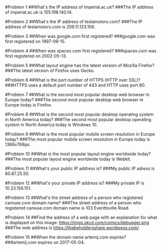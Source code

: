 #Problem 1
##What's the IP address of imperial.ac.uk?
###The IP address of imperial.ac.uk is 155.198.140.14.

#Problem 2
##What's the IP address of teslamotors.com?
###The IP address of teslamotors.com is 209.11.133.106.

#Problem 3
##When was google.com first registered?
###google.com was first registered on 1997-09-15.

#Problem 4
##When was spacex.com first registered?
###spacex.com was first registered on 2002-05-13.

#Problem 5
##What layout engine has the latest version of Mozilla Firefox?
###The latest version of Firefox uses Gecko.

#Problem 6
##What is the port number of HTTPS (HTTP over SSL)?
###HTTPS uses a default port number of 443 and HTTP uses port 80.

#Problem 7
##What is the second most popular desktop web browser in Europe today?
###The second most popular desktop web browser in Europe today is Firefox.

#Problem 8
##What is the second most popular desktop operating system in North America today?
###The second most popular desktop operating system in North America today is Windows 10.

#Problem 9
##What is the most popular mobile screen resolution in Europe today?
###The most popular mobile screen resolution in Europe today is 1366x768px.

#Problem 10
##What is the most popular layout engine worldwide today?
###The most popular layout engine worldwide today is Webkit.

#Problem 11
##What's your public IP address is?
###My public IP adress is 80.87.25.50.

#Problem 12
##What's your private IP address is?
###My private IP is 10.23.156.151.

#Problem 13
##What's the street address of a person who registered caniuse.com domain name?
###The street address of a person who registered caniuse.com domain name is 103 Everittsville Road.

#Problem 14
##Find the address of a web page with an explanation for what is displayed on this image:
https://imgs.xkcd.com/comics/debugger.png
###The web address is https://thebeholdersshare.wordpress.com/

#Problem 15
##When the domain name artemij.com expires?
###artemij.com expires on 2017-05-04.







